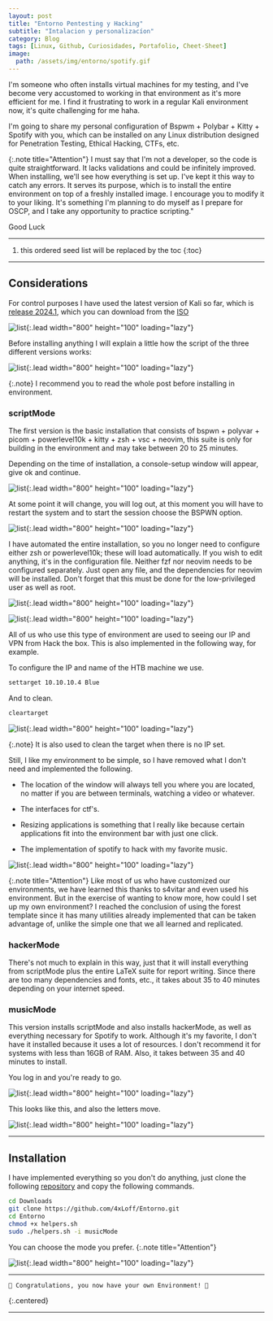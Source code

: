 ```yaml
---
layout: post
title: "Entorno Pentesting y Hacking"
subtitle: "Intalacion y personalizacíon"
category: Blog
tags: [Linux, Github, Curiosidades, Portafolio, Cheet-Sheet]
image:
  path: /assets/img/entorno/spotify.gif
---
```


I'm someone who often installs virtual machines for my testing, and I've become very accustomed to working in that environment as it's more efficient for me. I find it frustrating to work in a regular Kali environment now, it's quite challenging for me haha.

I'm going to share my personal configuration of Bspwm + Polybar + Kitty + Spotify with you, which can be installed on any Linux distribution designed for Penetration Testing, Ethical Hacking, CTFs, etc.

{:.note title="Attention"}
I must say that I'm not a developer, so the code is quite straightforward. It lacks validations and could be infinitely improved. When installing, we'll see how everything is set up. I've kept it this way to catch any errors. It serves its purpose, which is to install the entire environment on top of a freshly installed image. I encourage you to modify it to your liking. It's something I'm planning to do myself as I prepare for OSCP, and I take any opportunity to practice scripting."

Good Luck

***

<!--more-->

1. this ordered seed list will be replaced by the toc
{:toc}

***

## Considerations

For control purposes I have used the latest version of Kali so far, which is [release 2024.1](https://www.kali.org/blog/kali-linux-2024-1-release/), which you can download from the [ISO](https://cdimage.kali.org/kali-2024.1/kali-linux-2024.1-installer-amd64.iso)

![list](/assets/img/entorno/base.png){:.lead width="800" height="100" loading="lazy"}

Before installing anything I will explain a little how the script of the three different versions works:

![list](/assets/img/entorno/mode.png){:.lead width="800" height="100" loading="lazy"}

{:.note}
I recommend you to read the whole post before installing in environment.

### scriptMode

The first version is the basic installation that consists of bspwn + polyvar + picom + powerlevel10k + kitty + zsh + vsc + neovim, this suite is only for building in the environment and may take between 20 to 25 minutes.

Depending on the time of installation, a console-setup window will appear, give ok and continue.

![list](/assets/img/entorno/panel.png){:.lead width="800" height="100" loading="lazy"}

At some point it will change, you will log out, at this moment you will have to restart the system and to start the session choose the BSPWN option.

![list](/assets/img/entorno/bspwn.png){:.lead width="800" height="100" loading="lazy"}

I have automated the entire installation, so you no longer need to configure either zsh or powerlevel10k; these will load automatically. If you wish to edit anything, it's in the configuration file. Neither fzf nor neovim needs to be configured separately. Just open any file, and the dependencies for neovim will be installed. Don't forget that this must be done for the low-privileged user as well as root.

![list](/assets/img/entorno/p10.png){:.lead width="800" height="100" loading="lazy"}

![list](/assets/img/entorno/nvim.png){:.lead width="800" height="100" loading="lazy"}

All of us who use this type of environment are used to seeing our IP and VPN from Hack the box. This is also implemented in the following way, for example.

To configure the IP and name of the HTB machine we use.

```bash
settarget 10.10.10.4 Blue
```

And to clean.

```bash
cleartarget
```

![list](/assets/img/entorno/sp.png){:.lead width="800" height="100" loading="lazy"}

{:.note}
It is also used to clean the target when there is no IP set.

Still, I like my environment to be simple, so I have removed what I don't need and implemented the following.

- The location of the window will always tell you where you are located, no matter if you are between terminals, watching a video or whatever.

- The interfaces for ctf's.

- Resizing applications is something that I really like because certain applications fit into the environment bar with just one click.

- The implementation of spotify to hack with my favorite music.

![list](/assets/img/entorno/inicial.png){:.lead width="800" height="100" loading="lazy"}

{:.note title="Attention"}
Like most of us who have customized our environments, we have learned this thanks to s4vitar and even used his environment. But in the exercise of wanting to know more, how could I set up my own environment? I reached the conclusion of using the forest template since it has many utilities already implemented that can be taken advantage of, unlike the simple one that we all learned and replicated.

### hackerMode

There's not much to explain in this way, just that it will install everything from scriptMode plus the entire LaTeX suite for report writing. Since there are too many dependencies and fonts, etc., it takes about 35 to 40 minutes depending on your internet speed.

### musicMode

This version installs scriptMode and also installs hackerMode, as well as everything necessary for Spotify to work. Although it's my favorite, I don't have it installed because it uses a lot of resources. I don't recommend it for systems with less than 16GB of RAM. Also, it takes between 35 and 40 minutes to install.

You log in and you're ready to go.

![list](/assets/img/entorno/spotify.png){:.lead width="800" height="100" loading="lazy"}

This looks like this, and also the letters move.

![list](/assets/img/entorno/terminal.png){:.lead width="800" height="100" loading="lazy"}

---

## Installation

I have implemented everything so you don't do anything, just clone the following [repository](https://github.com/4xLoff/Entorno) and copy the following commands.

```bash
cd Downloads
git clone https://github.com/4xLoff/Entorno.git
cd Entorno
chmod +x helpers.sh
sudo ./helpers.sh -i musicMode
```

You can choose the mode you prefer.
{:.note title="Attention"}

![list](/assets/img/entorno/final.png){:.lead width="800" height="100" loading="lazy"}

---

```bash
🎉 Congratulations, you now have your own Environment! 🎉
```

{:.centered}

---
